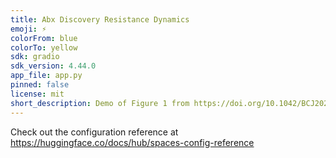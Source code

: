 ```yaml
---
title: Abx Discovery Resistance Dynamics
emoji: ⚡
colorFrom: blue
colorTo: yellow
sdk: gradio
sdk_version: 4.44.0
app_file: app.py
pinned: false
license: mit
short_description: Demo of Figure 1 from https://doi.org/10.1042/BCJ20220062
---
```


Check out the configuration reference at https://huggingface.co/docs/hub/spaces-config-reference
